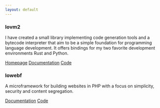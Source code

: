 ```yaml
---
layout: default
---
```


### lovm2

I have created a small library implementing code generation tools and a bytecode interpreter that aim to be a simple foundation for programming language development. It offers bindings for my two favorite development environments Rust and Python.

<div class="project-links">
    <span class="project-link"><a href="https://lausek.eu/lovm2/">Homepage</a></span>
    <span class="project-link"><a href="https://docs.rs/lovm2/latest/lovm2/">Documentation</a></span>
    <span class="project-link"><a href="https://github.com/lausek/lovm2">Code</a></span>
</div>

<div class="project-separator"></div>

### lowebf

A microframework for building websites in PHP with a focus on simplicity, security and content segregation.

<div class="project-links">
    <span class="project-link"><a href="https://lausek.eu/lowebf/">Documentation</a></span>
    <span class="project-link"><a href="https://github.com/lausek/lowebf">Code</a></span>
</div>
